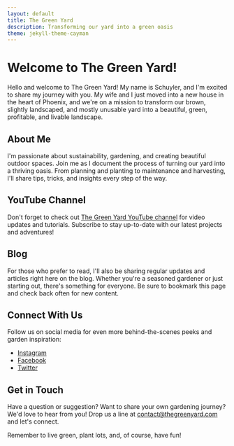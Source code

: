 ```yaml
---
layout: default
title: The Green Yard
description: Transforming our yard into a green oasis
theme: jekyll-theme-cayman
---
```


# Welcome to The Green Yard!

Hello and welcome to The Green Yard! My name is Schuyler, and I'm excited to share my journey with you. My wife and I just moved into a new house in the heart of Phoenix, and we're on a mission to transform our brown, slightly landscaped, and mostly unusable yard into a beautiful, green, profitable, and livable landscape.

## About Me

I'm passionate about sustainability, gardening, and creating beautiful outdoor spaces. Join me as I document the process of turning our yard into a thriving oasis. From planning and planting to maintenance and harvesting, I'll share tips, tricks, and insights every step of the way.

## YouTube Channel

Don't forget to check out [The Green Yard YouTube channel](https://www.youtube.com/@thegreenyardaz) for video updates and tutorials. Subscribe to stay up-to-date with our latest projects and adventures!

## Blog

For those who prefer to read, I'll also be sharing regular updates and articles right here on the blog. Whether you're a seasoned gardener or just starting out, there's something for everyone. Be sure to bookmark this page and check back often for new content.

## Connect With Us

Follow us on social media for even more behind-the-scenes peeks and garden inspiration:

- [Instagram](https://www.instagram.com/thegreenyardaz/)
- [Facebook](https://www.facebook.com/thegreenyardaz/)
- [Twitter](https://twitter.com/thegreenyardaz/)

## Get in Touch

Have a question or suggestion? Want to share your own gardening journey? We'd love to hear from you! Drop us a line at [contact@thegreenyard.com](mailto:contact@thegreenyard.com) and let's connect.

Remember to live green, plant lots, and, of course, have fun!
